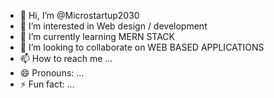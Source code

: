 - 👋 Hi, I’m @Microstartup2030
- 👀 I’m interested in Web design / development
- 🌱 I’m currently learning MERN STACK
- 💞️ I’m looking to collaborate on WEB BASED APPLICATIONS
- 📫 How to reach me ...
- 😄 Pronouns: ...
- ⚡ Fun fact: ...

<!---
Microstartup2030/Microstartup2030 is a ✨ special ✨ repository because its `README.md` (this file) appears on your GitHub profile.
You can click the Preview link to take a look at your changes.
--->
